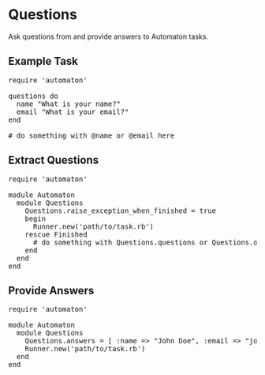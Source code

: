 Questions
=========

Ask questions from and provide answers to Automaton tasks.

Example Task
------------

<pre>
require 'automaton'

questions do
  name "What is your name?"
  email "What is your email?"
end

# do something with @name or @email here
</pre>

Extract Questions
-----------------

<pre>
require 'automaton'

module Automaton
  module Questions
    Questions.raise_exception_when_finished = true
    begin
      Runner.new('path/to/task.rb')
    rescue Finished
      # do something with Questions.questions or Questions.order
    end
  end
end
</pre>

Provide Answers
---------------

<pre>
require 'automaton'

module Automaton
  module Questions
    Questions.answers = [ :name => "John Doe", :email => "john@doe.org" ]
    Runner.new('path/to/task.rb')
  end
end
</pre>